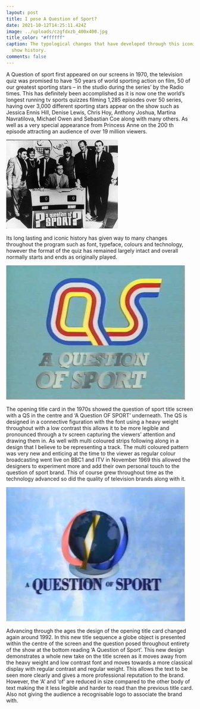 ```yaml
---
layout: post
title: I pose A Question of Sport?
date: 2021-10-12T14:25:11.424Z
image: ../uploads/czgfdxzb_400x400.jpg
title_color: "#ffffff"
caption: The typological changes that have developed through this iconic sports
  show history.
comments: false
---
```

A Question of sport first appeared on our screens in 1970, the television quiz was promised to
have ‘50 years of world sporting action on film, 50 of our greatest sporting stars – in the
studio during the series’ by the Radio times. This has definitely been accomplished as it is
now one the world’s longest running tv sports quizzes filming 1,285 episodes over 50 series,
having over 3,000 different sporting stars appear on the show such as Jessica Ennis Hill,
Denise Lewis, Chris Hoy, Anthony Joshua, Martina Navratilova, Michael Owen and Sebastian
Coe along with many others. As well as a very special appearance from Princess Anne on the
200 th episode attracting an audience of over 19 million viewers.

![](../uploads/unnamed.jpg)

Its long lasting and iconic history has given way to many changes throughout the program
such as font, typeface, colours and technology, however the format of the quiz has
remained largely intact and overall normally starts and ends as originally played.

![](../uploads/hqdefault.jpg)

The opening title card in the 1970s showed the question of sport title screen with a QS in
the centre and ‘A Question OF SPORT’ underneath. The QS is designed in a connective
figuration with the font using a heavy weight throughout with a low contrast this allows it to
be more legible and pronounced through a tv screen capturing the viewers’ attention and
drawing them in. As well with multi coloured strips following along in a design that I believe
to be representing a track. The multi coloured pattern was very new and enticing at the
time to the viewer as regular colour broadcasting went live on BBC1 and ITV in November
1969 this allowed the designers to experiment more and add their own personal touch to
the question of sport brand. This of course grew throughout time as the technology
advanced so did the quality of television brands along with it.

![](../uploads/hqdefault-2.jpg)


Advancing through the ages the design of the opening title card changed again around 1992.
In this new title sequence a globe object is presented within the centre of the screen and
the question posed throughout entirety of the show at the bottom reading ‘A Question of
Sport’. This new design demonstrates a whole new take on the title screen as it moves away
from the heavy weight and low contrast font and moves towards a more classical display
with regular contrast and regular weight. This allows the text to be seen more clearly and
gives a more professional reputation to the brand. However, the ‘A’ and ‘of’ are reduced in
size compared to the other body of text making the it less legible and harder to read than
the previous title card. Also not giving the audience a recognisable logo to associate the
brand with.